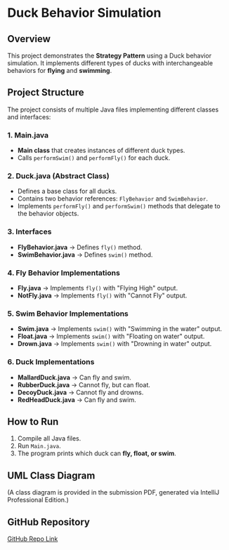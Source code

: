 # Duck Behavior Simulation 

## Overview
This project demonstrates the **Strategy Pattern** using a Duck behavior simulation. It implements different types of ducks with interchangeable behaviors for **flying** and **swimming**.

## Project Structure
The project consists of multiple Java files implementing different classes and interfaces:

### **1. Main.java**
- **Main class** that creates instances of different duck types.
- Calls `performSwim()` and `performFly()` for each duck.

### **2. Duck.java (Abstract Class)**
- Defines a base class for all ducks.
- Contains two behavior references: `FlyBehavior` and `SwimBehavior`.
- Implements `performFly()` and `performSwim()` methods that delegate to the behavior objects.

### **3. Interfaces**
- **FlyBehavior.java** → Defines `fly()` method.
- **SwimBehavior.java** → Defines `swim()` method.

### **4. Fly Behavior Implementations**
- **Fly.java** → Implements `fly()` with "Flying High" output.
- **NotFly.java** → Implements `fly()` with "Cannot Fly" output.

### **5. Swim Behavior Implementations**
- **Swim.java** → Implements `swim()` with "Swimming in the water" output.
- **Float.java** → Implements `swim()` with "Floating on water" output.
- **Drown.java** → Implements `swim()` with "Drowning in water" output.

### **6. Duck Implementations**
- **MallardDuck.java** → Can fly and swim.
- **RubberDuck.java** → Cannot fly, but can float.
- **DecoyDuck.java** → Cannot fly and drowns.
- **RedHeadDuck.java** → Can fly and swim.

## How to Run
1. Compile all Java files.
2. Run `Main.java`.
3. The program prints which duck can **fly, float, or swim**.

## UML Class Diagram
(A class diagram is provided in the submission PDF, generated via IntelliJ Professional Edition.)

## GitHub Repository
[GitHub Repo Link](YOUR_GITHUB_REPO_LINK_HERE)


